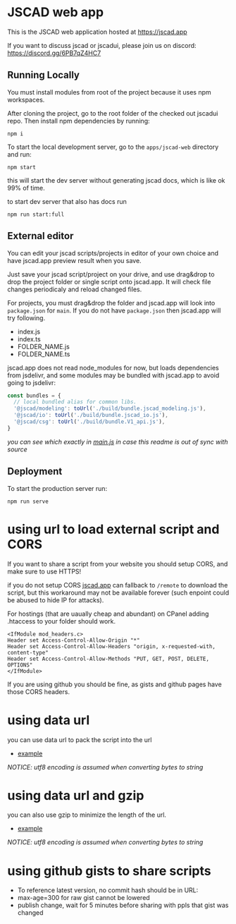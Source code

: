 # JSCAD web app

This is the JSCAD web application hosted at https://jscad.app

If you want to discuss jscad or jscadui, please join us on discord: https://discord.gg/6PB7qZ4HC7

## Running Locally

You must install modules from root of the project because it uses npm workspaces.

After cloning the project, go to the root folder of the checked out jscadui repo. Then install npm dependencies by running:

```
npm i
```

To start the local development server, go to the `apps/jscad-web` directory and run:

```
npm start
```

this will start the dev server without generating jscad docs, which is like ok 99% of time.

to start dev server that also has docs run

```
npm run start:full
```

## External editor

You can edit your jscad scripts/projects in editor of your own choice and have jscad.app preview result when you save.

Just save your jscad script/project on your drive, and use drag&drop to drop the project folder or single script onto jscad.app. It will check file changes periodicaly and reload changed files.

For projects, you must drag&drop the folder and jscad.app will look into `package.json` for `main`. If you
do not have `package.json` then jscad.app will try following.

- index.js
- index.ts
- FOLDER_NAME.js
- FOLDER_NAME.ts

jscad.app does not read node_modules for now, but loads dependencies from jsdelivr, and some modules may be bundled with jscad.app to avoid going to jsdelivr:

```js
const bundles = {
  // local bundled alias for common libs.
  '@jscad/modeling': toUrl('./build/bundle.jscad_modeling.js'),
  '@jscad/io': toUrl('./build/bundle.jscad_io.js'),
  '@jscad/csg': toUrl('./build/bundle.V1_api.js'),
}
```

*you can see which exactly in [main.js](main.js) in case this readme is out of sync with source*

## Deployment

To start the production server run:

```
npm run serve
```

# using url to load external script and CORS

If you want to share a script from your website you should setup CORS, and make sure to use HTTPS!

if you do not setup CORS [jscad.app](https://jscad.app) can fallback to `/remote` to download the script, but this workaround  may not be available forever (such enpoint could be abused to hide IP for attacks).


For hostings (that are uaually cheap and abundant) on CPanel adding .htaccess to your folder should work.
```
<IfModule mod_headers.c>
Header set Access-Control-Allow-Origin "*"
Header set Access-Control-Allow-Headers "origin, x-requested-with, content-type"
Header set Access-Control-Allow-Methods "PUT, GET, POST, DELETE, OPTIONS"
</IfModule>
```

If you are using github you should be fine, as gists and github pages have those CORS headers.

# using data url

you can use data url to pack the script into the url

- [example](https://jscad.app/#data:application/javascript;base64,bW9kdWxlLmV4cG9ydHM9ZnVuY3Rpb24gbWFpbigpe3JldHVybiByZXF1aXJlKCdAanNjYWQvbW9kZWxpbmcnKS5wcmltaXRpdmVzLnNwaGVyZSh7cmFkaXVzOiA0MH0pfQ==)

*NOTICE: utf8 encoding is assumed when converting bytes to string*

# using data url and gzip

you can also use gzip to minimize the length of the url.

- [example](https://jscad.app/#data:application/gzip;base64,H4sICN1FqGUAA3Rlc3QADcrBDkAwDADQu6/YjV3GxUUi8SuLFRXrpl1FIv6dd34xBT3AwZ0TFxkXpblgIhM9UmMfhqJMhuFUZGjqaZfZhzamAAfSWluXGSMWvECc5A3+9LAPqDKYvnvtW33S8ZutYgAAAA==)

*NOTICE: utf8 encoding is assumed when converting bytes to string*

# using github gists to share scripts

- To reference latest version, no commit hash should be in URL:
- max-age=300 for raw gist cannot be lowered
- publish change, wait for 5 minutes before sharing with ppls that gist was changed

